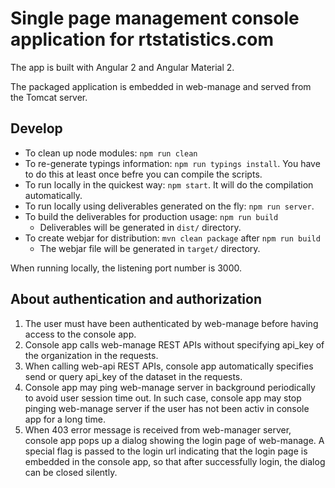 # Single page management console application for rtstatistics.com

The app is built with Angular 2 and Angular Material 2.

The packaged application is embedded in web-manage and served from the Tomcat server.

## Develop

* To clean up node modules: `npm run clean`
* To re-generate typings information: `npm run typings install`. 
  You have to do this at least once befre you can compile the scripts.
* To run locally in the quickest way: `npm start`. 
  It will do the compilation automatically.
* To run locally using deliverables generated on the fly: `npm run server`.
* To build the deliverables for production usage: `npm run build`
  * Deliverables will be generated in `dist/` directory.
* To create webjar for distribution: `mvn clean package` after `npm run build`
  * The webjar file will be generated in `target/` directory.

When running locally, the listening port number is 3000.

## About authentication and authorization

1. The user must have been authenticated by web-manage before having access 
   to the console app.
1. Console app calls web-manage REST APIs without specifying api_key of the 
   organization in the requests.
1. When calling web-api REST APIs, console app automatically specifies send 
   or query api_key of the dataset in the requests.
1. Console app may ping web-manage server in background periodically to avoid
   user session time out. In such case, console app may stop pinging web-manage 
   server if the user has not been activ in console app for a long time.
1. When 403 error message is received from web-manager server, console app
   pops up a dialog showing the login page of web-manage. A special flag is
   passed to the login url indicating that the login page is embedded in the
   console app, so that after successfully login, the dialog can be closed silently.
